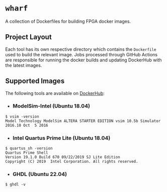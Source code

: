 # `wharf`

A collection of Dockerfiles for building FPGA docker images.

## Project Layout

Each tool has its own respective directory which contains the `Dockerfile` used to build the relevant image. Jobs processed through GitHub Actions are responsible for running the docker builds and updating DockerHub with the latest images.

## Supported Images

The following tools are available on [DockerHub](https://hub.docker.com/u/chaseruskin):

- ### ModelSim-Intel (Ubuntu 18.04)
```
$ vsim -version
Model Technology ModelSim ALTERA STARTER EDITION vsim 10.5b Simulator 2016.10 Oct  5 2016
```

- ### Intel Quartus Prime Lite (Ubuntu 18.04)

```
$ quartus_sh -version
Quartus Prime Shell
Version 19.1.0 Build 670 09/22/2019 SJ Lite Edition
Copyright (C) 2019  Intel Corporation. All rights reserved.
```

- ### GHDL (Ubuntu 22.04)

```
$ ghdl -v
```